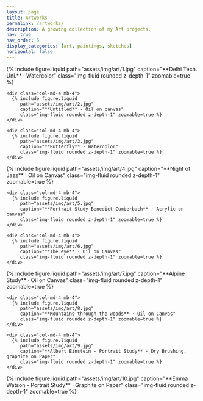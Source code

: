 ```yaml
---
layout: page
title: Artworks
permalink: /artworks/
description: A growing collection of my Art projects.
nav: true
nav_order: 6
display_categories: [art, paintings, sketches]
horizontal: false
---
```

<!--  ❱❱  Artworks Gallery  ❰❰  -->
<div class="container my-4">

  <!-- Row 1 -->
  <div class="row">
    <div class="col-md-4 mb-4">
      {% include figure.liquid
         path="assets/img/art/1.jpg"
         caption="**Delhi Tech. Uni.** · Watercolor"
         class="img-fluid rounded z-depth-1" zoomable=true %}
    </div>

    <div class="col-md-4 mb-4">
      {% include figure.liquid
         path="assets/img/art/2.jpg"
         caption="**Untitled** · Oil on canvas"
         class="img-fluid rounded z-depth-1" zoomable=true %}
    </div>

    <div class="col-md-4 mb-4">
      {% include figure.liquid
         path="assets/img/art/3.jpg"
         caption="**Butterfly** · Watercolor"
         class="img-fluid rounded z-depth-1" zoomable=true %}
    </div>
  </div>

  <!-- Row 2 -->
  <div class="row">
    <div class="col-md-4 mb-4">
      {% include figure.liquid
         path="assets/img/art/4.jpg"
         caption="**Night of Jazz** · Oil on Canvas"
         class="img-fluid rounded z-depth-1" zoomable=true %}
    </div>

    <div class="col-md-4 mb-4">
      {% include figure.liquid
         path="assets/img/art/5.jpg"
         caption="**Portrait Study Benedict Cumberbach** · Acrylic on canvas"
         class="img-fluid rounded z-depth-1" zoomable=true %}
    </div>

    <div class="col-md-4 mb-4">
      {% include figure.liquid
         path="assets/img/art/6.jpg"
         caption="**The eye** · Oil on Canvas"
         class="img-fluid rounded z-depth-1" zoomable=true %}
    </div>
  </div>

  <!-- Row 3 -->
  <div class="row">
    <div class="col-md-4 mb-4">
      {% include figure.liquid
         path="assets/img/art/7.jpg"
         caption="**Alpine Study** · Oil on Canvas"
         class="img-fluid rounded z-depth-1" zoomable=true %}
    </div>

    <div class="col-md-4 mb-4">
      {% include figure.liquid
         path="assets/img/art/8.jpg"
         caption="**Mountains through the woods** · Oil on Canvas"
         class="img-fluid rounded z-depth-1" zoomable=true %}
    </div>

    <div class="col-md-4 mb-4">
      {% include figure.liquid
         path="assets/img/art/9.jpg"
         caption="**Albert Einstein - Portrait Study** · Dry Brushing, graphite on Paper"
         class="img-fluid rounded z-depth-1" zoomable=true %}
    </div>
  </div>

  <!-- Row 4 -->
  <div class="row">
    <div class="col-md-4 mb-4">
      {% include figure.liquid
         path="assets/img/art/10.jpg"
         caption="**Emma Watson - Portrait Study** · Graphite on Paper"
         class="img-fluid rounded z-depth-1" zoomable=true %}
    </div>
  </div>

</div>